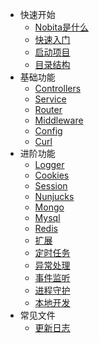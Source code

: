 
* 快速开始
  * [Nobita是什么](what)
  * [快速入门](build)
  * [启动项目](init)
  * [目录结构](structure)
* 基础功能
  * [Controllers](controllers)
  * [Service](service)
  * [Router](router)
  * [Middleware](middleware)
  * [Config](config)
  * [Curl](curl)
* 进阶功能
  * [Logger](logger)
  * [Cookies](cookies)
  * [Session](session)
  * [Nunjucks](nunjucks)
  * [Mongo](mongo)
  * [Mysql](mysql)
  * [Redis](redis)
  * [扩展](extend)
  * [定时任务](schedule)
  * [异常处理](catch)
  * [事件监听](event)
  * [进程守护](scripts)
  * [本地开发](scripts_local)
* 常见文件
  * [更新日志](updateLog)
  
